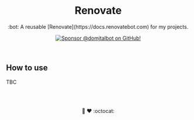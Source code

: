<br/>

<h1 align="center">Renovate</h1>

<p align="center">:bot: A reusable [Renovate](https://docs.renovatebot.com) for my projects.</p>

<div align="center">
  <p dir="auto">
    <a href="https://github.com/sponsors/domjtalbot">
      <img src="https://img.shields.io/badge/Sponsor @domjtalbot-30363D?style=flat&logo=GitHub-Sponsors&logoColor=#EA4AAA" alt="Sponsor @domjtalbot on GitHub!" />
    </a>
  </p>
</div>

<br/>

## How to use

TBC


<br/>
<br/>

<p align="center">🤖 ♥ :octocat:</p>

<br/>
